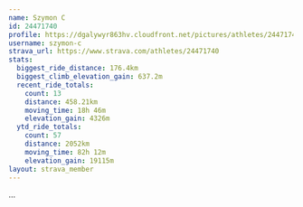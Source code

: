 ```yaml
---
name: Szymon C
id: 24471740
profile: https://dgalywyr863hv.cloudfront.net/pictures/athletes/24471740/7213253/2/large.jpg
username: szymon-c
strava_url: https://www.strava.com/athletes/24471740
stats:
  biggest_ride_distance: 176.4km
  biggest_climb_elevation_gain: 637.2m
  recent_ride_totals:
    count: 13
    distance: 458.21km
    moving_time: 18h 46m
    elevation_gain: 4326m
  ytd_ride_totals:
    count: 57
    distance: 2052km
    moving_time: 82h 12m
    elevation_gain: 19115m
layout: strava_member
--- 
```

...
